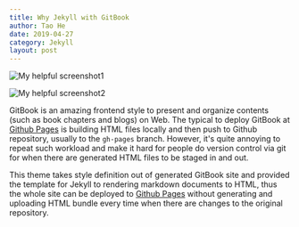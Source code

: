 ```yaml
---
title: Why Jekyll with GitBook
author: Tao He
date: 2019-04-27
category: Jekyll
layout: post
---
```


![My helpful screenshot1]({{site.url}}/{{base.url}}/assets/img/test.jpg)

![My helpful screenshot2]({{site.url}}/{{base.url}}/assets/img/test1.png)


GitBook is an amazing frontend style to present and organize contents (such as book chapters
and blogs) on Web. The typical to deploy GitBook at [Github Pages][1]
is building HTML files locally and then push to Github repository, usually to the `gh-pages`
branch. However, it's quite annoying to repeat such workload and make it hard for people do
version control via git for when there are generated HTML files to be staged in and out.

This theme takes style definition out of generated GitBook site and provided the template
for Jekyll to rendering markdown documents to HTML, thus the whole site can be deployed
to [Github Pages][1] without generating and uploading HTML bundle every time when there are
changes to the original repository.
 
[1]: https://pages.github.com


